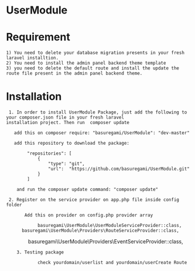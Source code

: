 # UserModule

# Requirement 
    1) You need to delete your database migration presents in your fresh laravel installtion.
    2) You need to install the admin panel backend theme template 
    3) you need to delete the default route and install the update the route file present in the admin panel backend theme.
    
# Installation 
	
	 1. In order to install UserModule Package, just add the following to your composer.json file in your fresh laravel              installation project. Then run  composer update

	   add this on composer require: "basuregami/UserModule": "dev-master"

	   add this repository to download the package: 

	   		"repositories": [
        		{
            		"type": "git",
            		"url":  "https://github.com/basuregami/UserModule.git" 
        		}
        	]
      
        and run the composer update command: "composer update" 
        
     2. Register on the service provider on app.php file inside config folder

     	   Add this on provider on config.php provider array
       
     	 		basuregami\UserModule\UserModuleServiceProvider::class,
          basuregami\UserModule\Providers\RouteServiceProvider::class,
           basuregami\UserModule\Providers\EventServiceProvider::class,
 			
 		

 	    3. Testing package

 			    check yourdomain/userlist and yourdomain/userCreate Route

